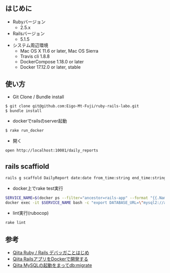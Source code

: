 ## はじめに

* Rubyバージョン
    * 2.5.x
* Railsバージョン
    * 5.1.5
* システム周辺環境
    * Mac OS X 11.6 or later, Mac OS Sierra
    * Travis cli 1.8.8
    * DockerCompose 1.18.0 or later
    * Docker 17.12.0 or later, stable

## 使い方

* Git Clone / Bundle install

```bash
$ git clone git@github.com:Eigo-Mt-Fuji/ruby-rails-labo.git
$ bundle install
```

* dockerでrailsのserver起動 

```bash
$ rake run_docker
```

* 開く

```bash
open http://localhost:10081/daily_reports
```

## rails scaffiold

```bash
rails g scaffold DailyReport date:date from_time:string end_time:string comment:string
```

* docker上でrake test実行

```bash
SERVICE_NAME=$(docker ps --filter="ancestor=rails-app" --format "{{.Names}}")
docker exec -it $SERVICE_NAME bash -c "export DATABASE_URL=\"mysql2://app:app@app-db:3306\" && rake test"
```

* lint実行(rubocop)

```bash
rake lint
```

## 参考

* [Qiita Ruby / Rails デバッガことはじめ](https://qiita.com/port-development/items/5ea6448eb2b45c70ef65)
* [Qiita RailsアプリをDockerで開発する](https://qiita.com/togana/items/30b22fc39fe6f7a188ec)
* [Qiita MySQLの起動をまってdb:migrate](https://qiita.com/k_tada/items/66c872104beabcfb4340)
